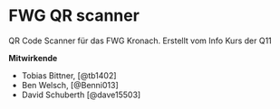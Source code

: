 # FWG QR scanner
QR Code Scanner für das FWG Kronach. Erstellt vom Info Kurs der Q11

**Mitwirkende**
- Tobias Bittner, [@tb1402]
- Ben Welsch, [@Benni013]
- David Schuberth [@dave15503]
